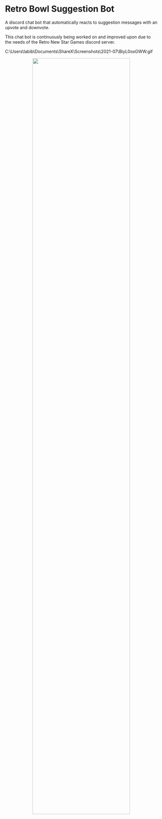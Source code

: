 # Retro Bowl Suggestion Bot
A discord chat bot that automatically reacts to suggestion messages with an upvote and downvote.

This chat bot is continuously being worked on and improved upon due to the needs of the Retro New Star Games discord server.

C:\Users\labib\Documents\ShareX\Screenshots\2021-07\BiyL0oxGWW.gif

<p align="center">
<img src="https://media.giphy.com/media/a6DB2HcRVD0Cw5tw1M/giphy.gif" width="80%"></p>
